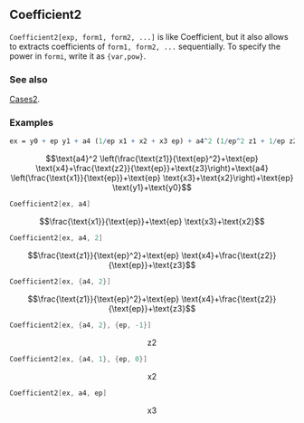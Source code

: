 ## Coefficient2 

`Coefficient2[exp, form1, form2, ...]` is like Coefficient, but it also allows to extracts coefficients  of `form1, form2, ...` sequentially. To specify the power in `formi`, write it as `{var,pow}`.

### See also

[Cases2](Cases2).

### Examples

```mathematica
ex = y0 + ep y1 + a4 (1/ep x1 + x2 + x3 ep) + a4^2 (1/ep^2 z1 + 1/ep z2 + z3 + x4 ep)
```

$$\text{a4}^2 \left(\frac{\text{z1}}{\text{ep}^2}+\text{ep} \text{x4}+\frac{\text{z2}}{\text{ep}}+\text{z3}\right)+\text{a4} \left(\frac{\text{x1}}{\text{ep}}+\text{ep} \text{x3}+\text{x2}\right)+\text{ep} \text{y1}+\text{y0}$$

```mathematica
Coefficient2[ex, a4]
```

$$\frac{\text{x1}}{\text{ep}}+\text{ep} \text{x3}+\text{x2}$$

```mathematica
Coefficient2[ex, a4, 2]
```

$$\frac{\text{z1}}{\text{ep}^2}+\text{ep} \text{x4}+\frac{\text{z2}}{\text{ep}}+\text{z3}$$

```mathematica
Coefficient2[ex, {a4, 2}]
```

$$\frac{\text{z1}}{\text{ep}^2}+\text{ep} \text{x4}+\frac{\text{z2}}{\text{ep}}+\text{z3}$$

```mathematica
Coefficient2[ex, {a4, 2}, {ep, -1}]
```

$$\text{z2}$$

```mathematica
Coefficient2[ex, {a4, 1}, {ep, 0}]
```

$$\text{x2}$$

```mathematica
Coefficient2[ex, a4, ep]
```

$$\text{x3}$$